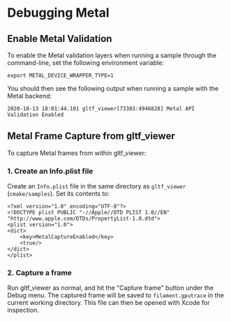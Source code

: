 # Debugging Metal

## Enable Metal Validation

To enable the Metal validation layers when running a sample through the command-line, set the
following environment variable:

```
export METAL_DEVICE_WRAPPER_TYPE=1
```

You should then see the following output when running a sample with the Metal backend:

```
2020-10-13 18:01:44.101 gltf_viewer[73303:4946828] Metal API Validation Enabled
```

## Metal Frame Capture from gltf_viewer

To capture Metal frames from within gltf_viewer:

### 1. Create an Info.plist file

Create an `Info.plist` file in the same directory as `gltf_viewer` (`cmake/samples`). Set its
contents to:

```
<?xml version="1.0" encoding="UTF-8"?>
<!DOCTYPE plist PUBLIC "-//Apple//DTD PLIST 1.0//EN" "http://www.apple.com/DTDs/PropertyList-1.0.dtd">
<plist version="1.0">
<dict>
    <key>MetalCaptureEnabled</key>
    <true/>
</dict>
</plist>
```

### 2. Capture a frame

Run gltf_viewer as normal, and hit the "Capture frame" button under the Debug menu. The captured
frame will be saved to `filament.gputrace` in the current working directory. This file can then be
opened with Xcode for inspection.
